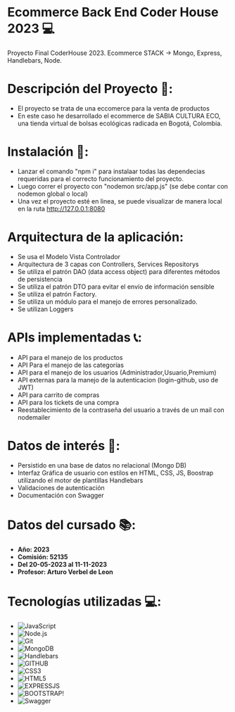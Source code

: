 # Ecommerce Back End Coder House 2023 💻

Proyecto Final CoderHouse 2023. Ecommerce STACK -> Mongo, Express, Handlebars, Node.

# Descripción del Proyecto 📜:

* El proyecto se trata de una eccomerce para la venta de productos
* En este caso he desarrollado el ecommerce de SABIA CULTURA ECO, una tienda virtual de bolsas ecológicas radicada en Bogotá, Colombia.

# Instalación 🔌:

* Lanzar el comando "npm i" para instalaar todas las dependecias requeridas para el correcto funcionamiento del proyecto.
* Luego correr el proyecto con "nodemon src/app.js" (se debe contar con nodemon global o local)
* Una vez el proyecto esté en linea, se puede visualizar de manera local en la ruta http://127.0.0.1:8080

# Arquitectura de la aplicación: 

* Se usa el Modelo Vista Controlador
* Arquitectura de 3 capas con Controllers, Services Repositorys
* Se utiliza el patrón DAO (data access object) para diferentes métodos de persistencia
* Se utiliza el patrón DTO para evitar el envío de información sensible
* Se utiliza el patrón Factory.
* Se utiliza un módulo para el manejo de errores personalizado.
* Se utilizan Loggers

# APIs implementadas 📞:
* API para el manejo de los productos
* API Para el manejo de las categorías
* API para el manejo de los usuarios (Administrador,Usuario,Premium)
* API externas para la manejo de la autenticacion (login-github, uso de JWT)
* API para carrito de compras
* API para los tickets de una compra 
* Reestablecimiento de la contraseña del usuario a través de un mail con nodemailer

# Datos de interés 🏹: 
* Persistido en una base de datos no relacional (Mongo DB)
* Interfaz Gráfica de usuario con estilos en HTML, CSS, JS, Boostrap utilizando el motor de plantillas Handlebars
* Validaciones de autenticación
* Documentación con Swagger

# Datos del cursado 📚:
- **Año: 2023**
- **Comisión: 52135**
- **Del 20-05-2023 al 11-11-2023**
- **Profesor: Arturo Verbel de Leon**

# Tecnologías utilizadas 💻: 
* ![JavaScript](https://img.shields.io/badge/-JavaScript-222222?style=flat&logo=javascript)
* ![Node.js](https://img.shields.io/badge/-Node.js-222222?style=flat&logo=node.js&logoColor=339933)
* ![Git](https://img.shields.io/badge/-Git-222222?style=flat&logo=git&logoColor=F05032)
* ![MongoDB](https://img.shields.io/badge/-MongoDB-222222?style=flat&logo=MongoDB)
* ![Handlebars](https://img.shields.io/badge/-Handlebars-222222?style=flat&logo=Hbs)
* ![GITHUB](https://img.shields.io/badge/GitHub-100000?style=for-the-badge&logo=github&logoColor=white)
* ![CSS3](https://img.shields.io/badge/CSS3-1572B6?style=for-the-badge&logo=css3&logoColor=white)
* ![HTML5](	https://img.shields.io/badge/HTML5-E34F26?style=for-the-badge&logo=html5&logoColor=white)
* ![EXPRESSJS](https://img.shields.io/badge/Express.js-404D59?style=for-the-badge)
* ![BOOTSTRAP!](https://img.shields.io/badge/Bootstrap-563D7C?style=for-the-badge&logo=bootstrap&logoColor=white)
* ![Swagger](https://img.shields.io/badge/-Swagger-%23Clojure?style=for-the-badge&logo=swagger&logoColor=white)